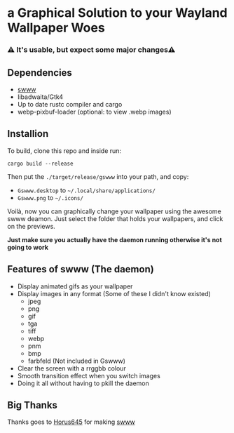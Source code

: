 # a Graphical Solution to your Wayland Wallpaper Woes
### ⚠️ It's usable, but expect some major changes⚠️

## Dependencies
+ [swww](https://github.com/Horus645/swww)
+ libadwaita/Gtk4
+ Up to date rustc compiler and cargo
+ webp-pixbuf-loader (optional: to view .webp images)

## Installion
To build, clone this repo and inside run:
```
cargo build --release
```

Then put the `./target/release/gswww`  into your path,
and copy: 
+ `Gswww.desktop` to `~/.local/share/applications/`
+ `Gswww.png` to `~/.icons/`

Voilà, now you can graphically change your wallpaper using the awesome swww deamon.
Just select the folder that holds your wallpapers, and click on the previews.

**Just make sure you actually have the daemon running otherwise it's not going to work** 

## Features of swww (The daemon)
+ Display animated gifs as your wallpaper
+ Display images in any format (Some of these I didn't know existed)
    + jpeg
    + png
    + gif
    + tga
    + tiff
    + webp
    + pnm
    + bmp
    + farbfeld (Not included in Gswww)
+ Clear the screen with a rrggbb colour
+ Smooth transition effect when you switch images
+ Doing it all without having to pkill the daemon

## Big Thanks
Thanks goes to [Horus645](https://github.com/Horus645) for making [swww](https://github.com/Horus645/swww)


